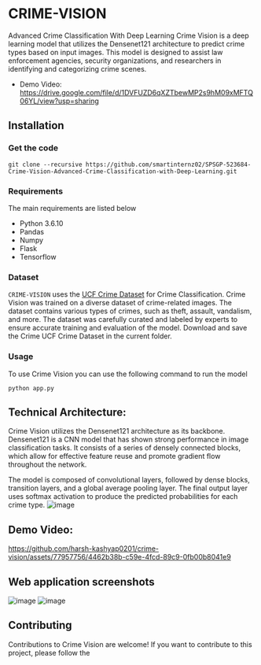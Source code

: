 # CRIME-VISION 
Advanced Crime Classification With Deep Learning
Crime Vision is a deep learning model that utilizes the Densenet121 architecture to predict crime types based on input images. This model is designed to assist law enforcement agencies, security organizations, and researchers in identifying and categorizing crime scenes.
- Demo Video: https://drive.google.com/file/d/1DVFUZD6qXZTbewMP2s9hM09xMFTQ06YL/view?usp=sharing

## Installation

### Get the code
```
git clone --recursive https://github.com/smartinternz02/SPSGP-523684-Crime-Vision-Advanced-Crime-Classification-with-Deep-Learning.git
```

### Requirements
The main requirements are listed below

- Python 3.6.10
- Pandas
- Numpy
- Flask
- Tensorflow

### Dataset
`CRIME-VISION` uses the [UCF Crime Dataset](https://www.kaggle.com/datasets/odins0n/ucf-crime-dataset) for Crime Classification.
Crime Vision was trained on a diverse dataset of crime-related images. The dataset contains various types of crimes, such as theft, assault, vandalism, and more. The dataset was carefully curated and labeled by experts to ensure accurate training and evaluation of the model.
Download and save the Crime UCF Crime Dataset in the current folder.

### Usage
To use Crime Vision you can use the following command to run the model
```
python app.py
```
## Technical Architecture:
Crime Vision utilizes the Densenet121 architecture as its backbone. Densenet121 is a CNN model that has shown strong performance in image classification tasks. It consists of a series of densely connected blocks, which allow for effective feature reuse and promote gradient flow throughout the network.

The model is composed of convolutional layers, followed by dense blocks, transition layers, and a global average pooling layer. The final output layer uses softmax activation to produce the predicted probabilities for each crime type.
![image](https://github.com/harsh-kashyap0201/crime-vision/assets/77957756/24c3adab-c2d9-4c0e-a1ac-811bc9319c0c)

## Demo Video: 
https://github.com/harsh-kashyap0201/crime-vision/assets/77957756/4462b38b-c59e-4fcd-89c9-0fb00b8041e9

## Web application screenshots 
![image](https://github.com/harsh-kashyap0201/crime-vision/assets/77957756/c5f239c5-1acf-408d-b6c3-9c289a62957f)
![image](https://github.com/harsh-kashyap0201/crime-vision/assets/77957756/9295f25e-096f-40dc-bdba-8ba911b83eef)

## Contributing
Contributions to Crime Vision are welcome! If you want to contribute to this project, please follow the
